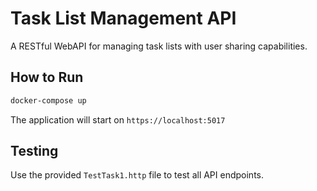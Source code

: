 # Task List Management API

A RESTful WebAPI for managing task lists with user sharing capabilities.

## How to Run

```bash
docker-compose up
```
The application will start on `https://localhost:5017`

## Testing

Use the provided `TestTask1.http` file to test all API endpoints.